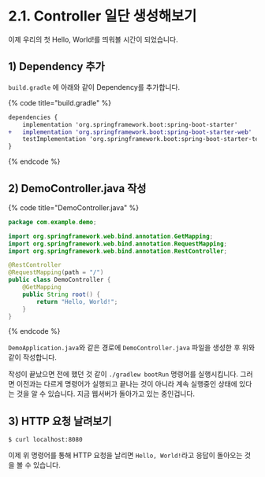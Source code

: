 # 2.1. Controller 일단 생성해보기

이제 우리의 첫 Hello, World!를 띄워볼 시간이 되었습니다.

## 1\) Dependency 추가

`build.gradle` 에 아래와 같이 Dependency를 추가합니다.

{% code title="build.gradle" %}
```diff
dependencies {
	implementation 'org.springframework.boot:spring-boot-starter'
+	implementation 'org.springframework.boot:spring-boot-starter-web'
	testImplementation 'org.springframework.boot:spring-boot-starter-test'
}
```
{% endcode %}

## 2\) DemoController.java 작성

{% code title="DemoController.java" %}
```java
package com.example.demo;

import org.springframework.web.bind.annotation.GetMapping;
import org.springframework.web.bind.annotation.RequestMapping;
import org.springframework.web.bind.annotation.RestController;

@RestController
@RequestMapping(path = "/")
public class DemoController {
    @GetMapping
    public String root() {
        return "Hello, World!";
    }
}
```
{% endcode %}

`DemoApplication.java`와 같은 경로에 `DemoController.java` 파일을 생성한 후  위와 같이 작성합니다.

작성이 끝났으면 전에 했던 것 같이 `./gradlew bootRun` 명령어를 실행시킵니다. 그러면 이전과는 다르게 명령어가 실행되고 끝나는 것이 아니라 계속 실행중인 상태에 있다는 것을 알 수 있습니다. 지금 웹서버가 돌아가고 있는 중인겁니다.

## 3\) HTTP 요청 날려보기

```text
$ curl localhost:8080
```

이제 위 명령어를 통해 HTTP 요청을 날리면 `Hello, World!`라고 응답이 돌아오는 것을 볼 수 있습니다.

